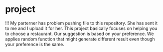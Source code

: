 # project
!!! My parterner has problem pushing file to this repository. She has sent it to me and I upload it for her. 
This project basically focuses on helping you to choose a restaurant. 
Our suggestion is based on your preference. 
We applies random function that might generate different result even though your preference is the same. 
